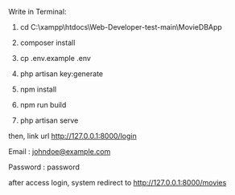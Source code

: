 Write in Terminal:

1) cd C:\xampp\htdocs\Web-Developer-test-main\MovieDBApp

2) composer install

3) cp .env.example .env

4) php artisan key:generate

5) npm install

6) npm run build

7) php artisan serve

then, link url http://127.0.0.1:8000/login

Email : johndoe@example.com

Password : password

after access login, system redirect to http://127.0.0.1:8000/movies

